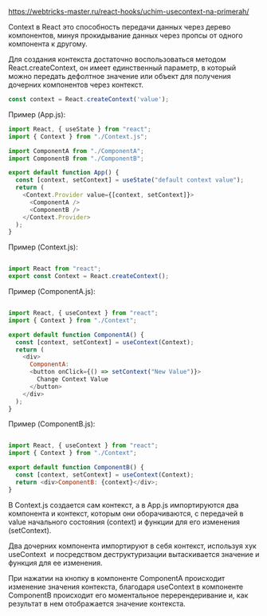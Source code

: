 https://webtricks-master.ru/react-hooks/uchim-usecontext-na-primerah/


Context в React это способность передачи данных через дерево компонентов, минуя прокидывание данных через пропсы от одного компонента к другому.

Для создания контекста достаточно воспользоваться методом React.createContext, он имеет единственный параметр, в который можно передать дефолтное значение или объект для получения дочерних компонентов через контекст.

```js
const context = React.createContext('value');
```

Пример (App.js):

```js
import React, { useState } from "react";
import { Context } from "./Context.js";

import ComponentA from "./ComponentA";
import ComponentB from "./ComponentB";

export default function App() {
  const [context, setContext] = useState("default context value");
  return (
    <Context.Provider value={[context, setContext]}>
      <ComponentA />
      <ComponentB />
    </Context.Provider>
  );
}
```

Пример (Context.js):

```js

import React from "react";
export const Context = React.createContext();
```

Пример (ComponentA.js):

```js

import React, { useContext } from "react";
import { Context } from "./Context";

export default function ComponentA() {
  const [context, setContext] = useContext(Context);
  return (
    <div>
      ComponentA:
      <button onClick={() => setContext("New Value")}>
        Change Context Value
      </button>
    </div>
  );
}
```

Пример (ComponentB.js):

```js

import React, { useContext } from "react";
import { Context } from "./Context";

export default function ComponentB() {
  const [context, setContext] = useContext(Context);
  return <div>ComponentB: {context}</div>;
}
```


В Context.js создается сам контекст, а в App.js импортируются два компонента и контекст, которым они оборачиваются, c передачей в value начального состояния (context) и функции для его изменения (setContext).

Два дочерних компонента импортируют в себя контекст, используя хук useContext  и посредством деструктуризации вытаскивается значение и функция для ее изменения.

При нажатии на кнопку в компоненте ComponentA происходит изменение значения контекста, благодаря useContext в компоненте ComponentB происходит его моментальное перерендеривание и, как результат в нем отображается значение контекста.